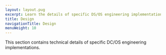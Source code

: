 ```yaml
---
layout: layout.pug
excerpt: Learn the details of specific DS/OS engineering implementations
title: Design
navigationTitle: Design
menuWeight: 10
---
```

<!-- The source repository for this topic is https://github.com/dcos/dcos-docs-site -->

This section contains technical details of specific DC/OS engineering implementations.
